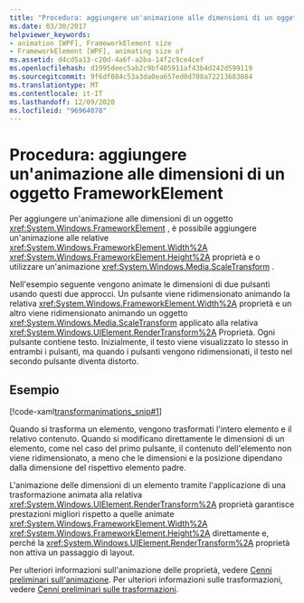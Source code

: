 ```yaml
---
title: "Procedura: aggiungere un'animazione alle dimensioni di un oggetto FrameworkElement"
ms.date: 03/30/2017
helpviewer_keywords:
- animation [WPF], FrameworkElement size
- FrameworkElement [WPF], animating size of
ms.assetid: d4cd5a13-c20d-4a6f-a2ba-14f2c9ce4cef
ms.openlocfilehash: d1995deec5ab2c9bf405911af43b4d242d599119
ms.sourcegitcommit: 9f6df084c53a3da0ea657ed0d708a72213683084
ms.translationtype: MT
ms.contentlocale: it-IT
ms.lasthandoff: 12/09/2020
ms.locfileid: "96964078"
---
```

# <a name="how-to-animate-the-size-of-a-frameworkelement"></a>Procedura: aggiungere un'animazione alle dimensioni di un oggetto FrameworkElement
Per aggiungere un'animazione alle dimensioni di un oggetto <xref:System.Windows.FrameworkElement> , è possibile aggiungere un'animazione alle relative <xref:System.Windows.FrameworkElement.Width%2A> <xref:System.Windows.FrameworkElement.Height%2A> proprietà e o utilizzare un'animazione <xref:System.Windows.Media.ScaleTransform> .  
  
 Nell'esempio seguente vengono animate le dimensioni di due pulsanti usando questi due approcci. Un pulsante viene ridimensionato animando la relativa <xref:System.Windows.FrameworkElement.Width%2A> proprietà e un altro viene ridimensionato animando un oggetto <xref:System.Windows.Media.ScaleTransform> applicato alla relativa <xref:System.Windows.UIElement.RenderTransform%2A> Proprietà. Ogni pulsante contiene testo. Inizialmente, il testo viene visualizzato lo stesso in entrambi i pulsanti, ma quando i pulsanti vengono ridimensionati, il testo nel secondo pulsante diventa distorto.  
  
## <a name="example"></a>Esempio  
 [!code-xaml[transformanimations_snip#1](~/samples/snippets/xaml/VS_Snippets_Wpf/transformanimations_snip/XAML/AnimatingSizeExample.xaml#1)]  
  
 Quando si trasforma un elemento, vengono trasformati l'intero elemento e il relativo contenuto. Quando si modificano direttamente le dimensioni di un elemento, come nel caso del primo pulsante, il contenuto dell'elemento non viene ridimensionato, a meno che le dimensioni e la posizione dipendano dalla dimensione del rispettivo elemento padre.  
  
 L'animazione delle dimensioni di un elemento tramite l'applicazione di una trasformazione animata alla relativa <xref:System.Windows.UIElement.RenderTransform%2A> proprietà garantisce prestazioni migliori rispetto a quelle animate <xref:System.Windows.FrameworkElement.Width%2A> <xref:System.Windows.FrameworkElement.Height%2A> direttamente e, perché la <xref:System.Windows.UIElement.RenderTransform%2A> proprietà non attiva un passaggio di layout.  
  
 Per ulteriori informazioni sull'animazione delle proprietà, vedere [Cenni preliminari sull'animazione](../graphics-multimedia/animation-overview.md). Per ulteriori informazioni sulle trasformazioni, vedere [Cenni preliminari sulle trasformazioni](../graphics-multimedia/transforms-overview.md).

